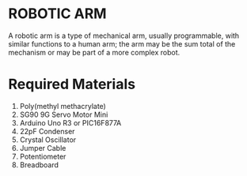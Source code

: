 # ROBOTIC ARM
A robotic arm is a type of mechanical arm, usually programmable, with similar functions to a human arm; the arm may be the sum total of the mechanism or may be part of a more complex robot.
# Required Materials
1. Poly(methyl methacrylate)
2. SG90 9G Servo Motor Mini
3. Arduino Uno R3 or PIC16F877A
4. 22pF Condenser
5. Crystal Oscillator
6. Jumper Cable
7. Potentiometer
8. Breadboard
